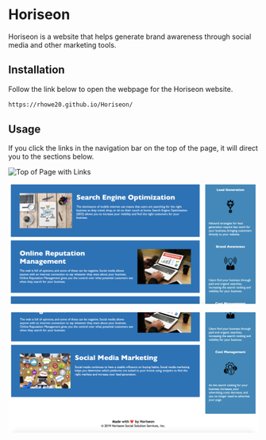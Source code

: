 # Horiseon

Horiseon is a website that helps generate brand awareness through social media and other marketing tools. 

## Installation

Follow the link below to open the webpage for the Horiseon website.

```bash
https://rhowe20.github.io/Horiseon/
```

## Usage 

If you click the links in the navigation bar on the top of the page, it will direct you to the sections below.


![Top of Page with Links](https://github.com/rhowe20/Horiseon/blob/main/images/top-page.png)

![Links to Search Engine Optimization and Online Reputation Management](https://github.com/rhowe20/Horiseon/blob/main/images/mid-section.png) 

![Link to Social Media Marketing](https://github.com/rhowe20/Horiseon/blob/main/images/bottom-of-page.png)

